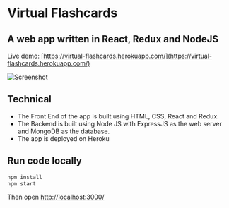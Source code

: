 # Virtual Flashcards

## A web app written in React, Redux and NodeJS

Live demo:
[https://virtual-flashcards.herokuapp.com/](https://virtual-flashcards.herokuapp.com/)

![Screenshot](https://github.com/debelopumento/flashcards/blob/dev/public/images/flashcards-screenShots.png?raw=true)

## Technical
- The Front End of the app is built using HTML, CSS, React and Redux.
- The Backend is built using Node JS with ExpressJS as the web server and MongoDB as the database.
- The app is deployed on Heroku

## Run code locally
```sh
npm install
npm start
```
Then open [http://localhost:3000/](http://localhost:3000/)


